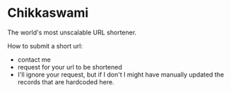 # Chikkaswami

The world's most unscalable URL shortener.

How to submit a short url:

- contact me
- request for your url to be shortened
- I'll ignore your request, but if I don't I might have manually updated the records that are hardcoded here.